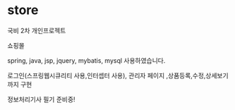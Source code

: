 # store
국비 2차 개인프로젝트

쇼핑몰

spring, java, jsp, jquery, mybatis, mysql 사용하였습니다.

로그인(스프링웹시큐리티 사용,인터셉터 사용), 관리자 페이지 ,상품등록,수정,상세보기 까지 구현

정보처리기사 필기 준비중!
